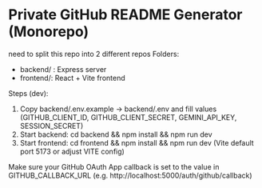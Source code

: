 # Private GitHub README Generator (Monorepo)
need to split this repo into 2 different repos
Folders:
- backend/ : Express server
- frontend/: React + Vite frontend

Steps (dev):
1. Copy backend/.env.example -> backend/.env and fill values (GITHUB_CLIENT_ID, GITHUB_CLIENT_SECRET, GEMINI_API_KEY, SESSION_SECRET)
2. Start backend: cd backend && npm install && npm run dev
3. Start frontend: cd frontend && npm install && npm run dev (Vite default port 5173 or adjust VITE config)

Make sure your GitHub OAuth App callback is set to the value in GITHUB_CALLBACK_URL (e.g. http://localhost:5000/auth/github/callback)
